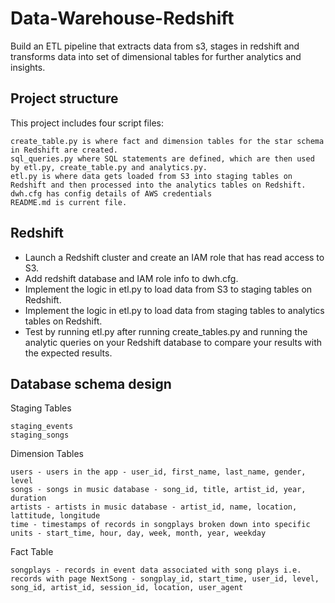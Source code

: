 # Data-Warehouse-Redshift
Build an ETL pipeline that extracts data from s3, stages in redshift and transforms data into set of dimensional tables for further analytics and insights.

## Project structure

This project includes four script files:

    create_table.py is where fact and dimension tables for the star schema in Redshift are created.
    sql_queries.py where SQL statements are defined, which are then used by etl.py, create_table.py and analytics.py.
    etl.py is where data gets loaded from S3 into staging tables on Redshift and then processed into the analytics tables on Redshift.
    dwh.cfg has config details of AWS credentials
    README.md is current file.
    
    
## Redshift
- Launch a Redshift cluster and create an IAM role that has read access to S3.
- Add redshift database and IAM role info to dwh.cfg.
- Implement the logic in etl.py to load data from S3 to staging tables on Redshift.
- Implement the logic in etl.py to load data from staging tables to analytics tables on Redshift.
- Test by running etl.py after running create_tables.py and running the analytic queries on your Redshift database to compare your results with the expected results.


## Database schema design
Staging Tables

    staging_events
    staging_songs
    
Dimension Tables

    users - users in the app - user_id, first_name, last_name, gender, level
    songs - songs in music database - song_id, title, artist_id, year, duration
    artists - artists in music database - artist_id, name, location, lattitude, longitude
    time - timestamps of records in songplays broken down into specific units - start_time, hour, day, week, month, year, weekday


Fact Table

    songplays - records in event data associated with song plays i.e. records with page NextSong - songplay_id, start_time, user_id, level, song_id, artist_id, session_id, location, user_agent





